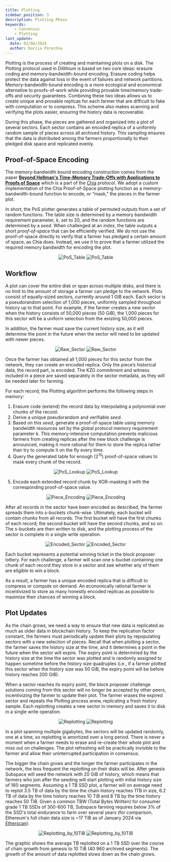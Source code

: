 ```yaml
---
title: Plotting
sidebar_position: 3
description: Plotting Phase
keywords:
    - Consensus
    - Plotting
last_update:
  date: 02/06/2024
  author: Dariia Porechna
---
```


Plotting is the process of creating and maintaining plots on a disk.
The Plotting protocol used in *Dilithium* is based on two core ideas: erasure coding and memory-bandwidth-bound encoding. Erasure coding helps protect the data against loss in the event of failures and network partitions. Memory-bandwidth-bound encoding is a more ecological and economical alternative to proofs-of-work while providing provable time/memory trade-offs and security guarantees. Combining these two ideas allows us to create unique and provable replicas for each farmer that are difficult to fake with computation or to compress. This scheme also makes scanning and verifying the plots easier, ensuring the history data is recoverable.

During this phase, the pieces are gathered and organized into a plot of several sectors. Each sector contains an encoded replica of a uniformly random sample of pieces across all archived history. This sampling ensures that the data is distributed among the farmers proportionally to their pledged disk space and replicated evenly.

## Proof-of-Space Encoding

The memory-bandwidth bound encoding construction comes from the paper **[Beyond Hellman's Time-Memory Trade-Offs with Applications to Proofs of Space](https://www.semanticscholar.org/paper/Beyond-Hellman's-Time-Memory-Trade-Offs-with-to-of-Abusalah-Alwen/39e70d67eeb5ce140171f6d0629daec3b54d74f3)** which is a part of the [Chia](https://www.chia.net/) protocol. We adopt a custom implementation of the Chia Proof-of-Space plotting function as a memory-bandwidth-bound function to encode, or “mask,” the pieces in the farmer plot.

In short, the PoS plotter generates a table of permuted outputs from a set of random functions. The table size is determined by a memory bandwidth requirement parameter, *k*, set to 20, and the random functions are determined by a *seed*. When challenged at an *index*, the table outputs a short *proof-of-space* that can be efficiently verified.
We do not use the proof-of-space directly to verify that a farmer has pledged a certain amount of space, as Chia does. Instead, we use it to prove that a farmer utilized the required memory bandwidth for encoding the plot.

<div align="center">
    <img src="/img/PoS_Table-light.svg#gh-light-mode-only" alt="PoS_Table" />
    <img src="/img/PoS_Table-dark.svg#gh-dark-mode-only" alt="PoS_Table" />
</div>

## Workflow

A plot can cover the entire disk or span across multiple disks, and there is no limit to the amount of storage a farmer can pledge to the network. Plots consist of equally-sized sectors, currently around 1 GiB each. Each sector is a pseudorandom selection of 1,000 pieces, uniformly sampled throughout history up to that point. For example, if the farmer creates a new sector when the history consists of 50,000 pieces (50 GiB), the 1,000 pieces for this sector will be a uniform selection from the existing 50,000 pieces.

In addition, the farmer must save the current history size, as it will determine the point in the future when the sector will need to be updated with newer pieces. 

<div align="center">
    <img src="/img/Raw_Sector-light.svg#gh-light-mode-only" alt="Raw_Sector" />
    <img src="/img/Raw_Sector-dark.svg#gh-dark-mode-only" alt="Raw_Sector" />
</div>


Once the farmer has obtained all 1,000 pieces for this sector from the network, they can create an encoded replica. Only the piece’s historical data, the record part, is encoded. The KZG commitment and witness included in a piece are saved separately in the sector metadata, as they will be needed later for farming.

For each record, the Plotting algorithm performs the following steps in memory:

1. Erasure code (extend) the record data by interpolating a polynomial over chunks of the record. 
2. Derive a unique pseudorandom and verifiable *seed*.
3. Based on this *seed*, generate a proof-of-space table using memory bandwidth resources set by the global protocol memory requirement parameter *k*. This memory-intensive computation prevents malicious farmers from creating replicas after the new block challenge is announced, making it more rational for them to store the replica rather than try to compute it on the fly every time.
4. Query the generated table for enough ($2^{15}$) proof-of-space values to mask every chunk of the record.

<div align="center">
    <img src="/img/PoS_Lookup-light.svg#gh-light-mode-only" alt="PoS_Lookup" />
    <img src="/img/PoS_Lookup-dark.svg#gh-dark-mode-only" alt="PoS_Lookup" />
</div>

5. Encode each extended record chunk by XOR-masking it with the corresponding proof-of-space value.

<div align="center">
    <img src="/img/Piece_Encoding-light.svg#gh-light-mode-only" alt="Piece_Encoding" />
    <img src="/img/Piece_Encoding-dark.svg#gh-dark-mode-only" alt="Piece_Encoding" />
</div>

After all records in the sector have been encoded as described, the farmer spreads them into s-buckets chunk-wise. Ultimately, each bucket will contain chunks from all records. The first bucket will have the first chunks of each record; the second bucket will have the second chunks, and so on. The s-buckets are then written to disk, and the plotting process of the sector is complete in a single write operation. 

<div align="center">
    <img src="/img/Encoded_Sector-light.svg#gh-light-mode-only" alt="Encoded_Sector" />
    <img src="/img/Encoded_Sector-dark.svg#gh-dark-mode-only" alt="Encoded_Sector" />
</div>


Each bucket represents a potential winning ticket in the block proposer lottery. For each challenge, a farmer will scan one s-bucket containing one chunk of each record they store in a sector and see whether any of them are eligible to win a block.

As a result, a farmer has a unique encoded replica that is difficult to compress or compute on demand. An economically rational farmer is incentivized to store as many honestly encoded replicas as possible to maximize their chances of winning a block.

## Plot Updates

As the chain grows, we need a way to ensure that new data is replicated as much as older data in blockchain history. To keep the replication factor constant, the farmers must periodically update their plots by repopulating sectors with a new selection of pieces.
Recall that when plotting a sector, the farmer saves the history size at the time, and it determines a point in the future when the sector will expire. The expiry point is determined by the history size at the time the sector was plotted and is randomly assigned to happen sometime before the history size quadruples (i.e., if a farmer plotted this sector when the history size was 50 GiB, the expiry point will be before history reaches 200 GiB).

When a sector reaches its expiry point, the block proposer challenge solutions coming from this sector will no longer be accepted by other peers, incentivizing the farmer to update their plot. The farmer erases the expired sector and repeats the Plotting process anew, replicating a fresh history sample. Each replotting creates a new sector in memory and saves it to disk in a single write operation.

<div align="center">
    <img src="/img/Replotting-light.svg#gh-light-mode-only" alt="Replotting" />
    <img src="/img/Replotting-dark.svg#gh-dark-mode-only" alt="Replotting" />
</div>

In a plot spanning multiple gigabytes, the sectors will be updated randomly, one at a time, so replotting is amortized over a long period. There is never a moment when a farmer needs to erase and re-create their whole plot and miss out on challenges. The plot refreshing will be practically invisible to the farmer and allow their uninterrupted participation in consensus.

The bigger the chain grows and the longer the farmer participates in the network, the less frequent the replotting on their disks will be. After genesis Subspace will seed the network with 20 GiB of history, which means that farmers who join after the seeding will start plotting with initial history size of 160 segments.
Assuming a 1 TB SSD plot, a farmer will on average need to replot 3.5 TB of data by the time the chain history reaches 1TB in size, 6.2 TB of data by the time history reaches 10 TiB and 8 TB by the time history reaches 50 TiB. Given a common TBW (Total Bytes Written) for consumer grade 1 TB SSDs of 300-600 TB, Subspace farming requires below 3% of the SSD's total endurance to farm over several years (for comparison, Ethereum's full chain data size is ~17 TiB as of January 2024 via [Etherscan](https://etherscan.io/chartsync/chainarchive)).

<div align="center">
    <img src="/img/Replottingby10TiB-light.svg#gh-light-mode-only" alt="Replotting_by_10TiB" />
    <img src="/img/Replottingby10TiB-dark.svg#gh-dark-mode-only" alt="Replotting_by_10TiB" />
</div>

The graphic shows the average TB replotted on a 1 TB SSD over the course of chain growth from genesis to 10 TiB (40 960 archived segments). The growth of the amount of data replotted slows down as the chain grows.
